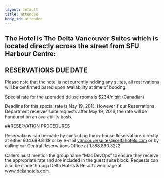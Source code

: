 ```yaml
---
layout: default
title: attendee
body_id: attendee
---
```



## The Hotel is The Delta Vancouver Suites which is located directly across the street from SFU Harbour Centre:

## RESERVATIONS DUE DATE

Please note that the hotel is not currently holding any suites, all reservations will be confirmed based upon availability at time of booking.

Special rate for the upgraded deluxe rooms is $234/night (Canadian)

Deadline for this special rate is May 19, 2016. However if our Reservations Department receives suite requests after May 19, 2016, the rate will be honoured on an availability basis.

##RESERVATION PROCEDURES

Reservations can be made by contacting the in-house Reservations directly at either 604.689.8188 or by e-mail vancouversuites@deltahotels.com or by calling our Central Reservations Office at 1.888.890.3222. 

Callers must mention the group name “Mac DevOps” to ensure they receive the appropriate rate and are included in the guest suite block. Requests can also be made through Delta Hotels & Resorts web page at www.deltahotels.com. 

